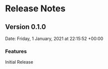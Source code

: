 # Release Notes

## Version 0.1.0

Date: Friday, 1 January, 2021 at 22:15:52 +00:00

### Features

Initial Release

